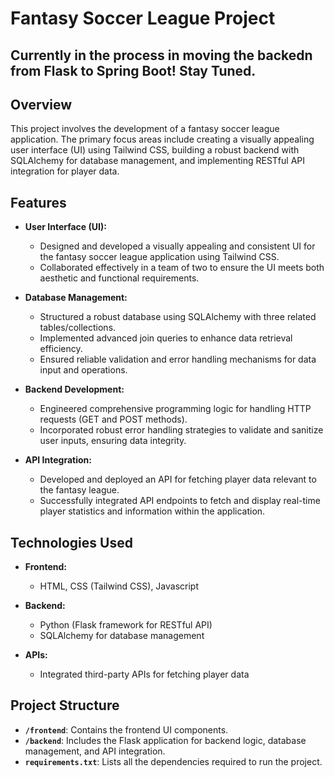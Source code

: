 # Fantasy Soccer League Project

## Currently in the process in moving the backedn from Flask to Spring Boot! Stay Tuned.

## Overview

This project involves the development of a fantasy soccer league application. The primary focus areas include creating a visually appealing user interface (UI) using Tailwind CSS, building a robust backend with SQLAlchemy for database management, and implementing RESTful API integration for player data.

## Features

- **User Interface (UI):**
  - Designed and developed a visually appealing and consistent UI for the fantasy soccer league application using Tailwind CSS.
  - Collaborated effectively in a team of two to ensure the UI meets both aesthetic and functional requirements.

- **Database Management:**
  - Structured a robust database using SQLAlchemy with three related tables/collections.
  - Implemented advanced join queries to enhance data retrieval efficiency.
  - Ensured reliable validation and error handling mechanisms for data input and operations.

- **Backend Development:**
  - Engineered comprehensive programming logic for handling HTTP requests (GET and POST methods).
  - Incorporated robust error handling strategies to validate and sanitize user inputs, ensuring data integrity.
  
- **API Integration:**
  - Developed and deployed an API for fetching player data relevant to the fantasy league.
  - Successfully integrated API endpoints to fetch and display real-time player statistics and information within the application.

## Technologies Used

- **Frontend:**
  - HTML, CSS (Tailwind CSS), Javascript

- **Backend:**
  - Python (Flask framework for RESTful API)
  - SQLAlchemy for database management

- **APIs:**
  - Integrated third-party APIs for fetching player data

## Project Structure

- **`/frontend`**: Contains the frontend UI components.
- **`/backend`**: Includes the Flask application for backend logic, database management, and API integration.
- **`requirements.txt`**: Lists all the dependencies required to run the project.
